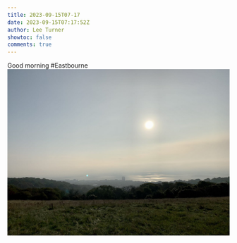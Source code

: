 ```yaml
---
title: 2023-09-15T07-17
date: 2023-09-15T07:17:52Z
author: Lee Turner
showtoc: false
comments: true
---
```


Good morning #Eastbourne ![](/img/x//1702582490383204487-F6DJv_mXkAAuzL8.jpg)

